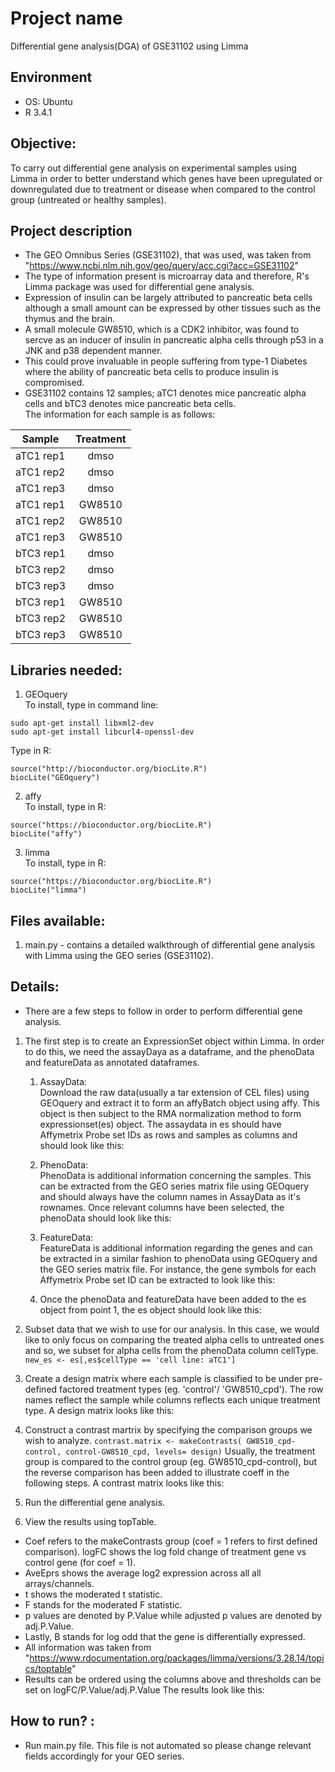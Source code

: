 # Project name

Differential gene analysis(DGA) of GSE31102 using Limma

##  Environment 

- OS: Ubuntu
- R 3.4.1

## Objective: 
To carry out differential gene analysis on experimental samples using Limma in order to better understand which genes have been upregulated or downregulated due to treatment or disease when compared to the control group (untreated or healthy samples).

## Project description
- The GEO Omnibus Series (GSE31102), that was used, was taken from "https://www.ncbi.nlm.nih.gov/geo/query/acc.cgi?acc=GSE31102"
- The type of information present is microarray data and therefore, R's Limma package was used for differential gene analysis.
- Expression of insulin can be largely attributed to pancreatic beta cells although a small amount can be expressed by other tissues such as the thymus and the brain.
- A small molecule GW8510, which is a CDK2 inhibitor, was found to sercve as an inducer of insulin in pancreatic alpha cells through p53 in a JNK and p38 dependent manner. 
- This could prove invaluable in people suffering from type-1 Diabetes where the ability of pancreatic beta cells to produce insulin is compromised.
- GSE31102 contains 12 samples; aTC1 denotes mice pancreatic alpha cells and bTC3 denotes mice pancreatic beta cells. <br>
The information for each sample is as follows: <br>

| Sample | Treatment |
|--------| :-------: |
| aTC1 rep1 | dmso |
| aTC1 rep2 | dmso |
| aTC1 rep3 | dmso |
| aTC1 rep1 | GW8510 |
| aTC1 rep2 | GW8510 |
| aTC1 rep3 | GW8510 |
| bTC3 rep1 | dmso |
| bTC3 rep2 | dmso |
| bTC3 rep3 | dmso |
| bTC3 rep1 | GW8510 |
| bTC3 rep2 | GW8510 |
| bTC3 rep3 | GW8510 |


## Libraries needed: 
1. GEOquery <br>
To install, type in command line: <br>
````
sudo apt-get install libxml2-dev
sudo apt-get install libcurl4-openssl-dev
````
Type in R: <br>
````
source("http://bioconductor.org/biocLite.R")
biocLite("GEOquery")
````
2. affy <br>
To install, type in R: <br>
````
source("https://bioconductor.org/biocLite.R")
biocLite("affy")
````
3. limma <br>
To install, type in R: <br>
````
source("https://bioconductor.org/biocLite.R")
biocLite("limma")
````

## Files available: 
1. main.py - contains a detailed walkthrough of differential gene analysis with Limma using the GEO series (GSE31102).


## Details: 
- There are a few steps to follow in order to perform differential gene analysis. 
1. The first step is to create an ExpressionSet object within Limma. In order to do this, we need the assayDaya as a dataframe, and the phenoData and featureData as annotated dataframes. 
   1. AssayData: <br>
   Download the raw data(usually a tar extension of CEL files) using GEOquery and extract it to form an affyBatch object using affy. This object is then subject to the RMA normalization method to form expressionset(es) object. The assaydata in es should have Affymetrix Probe set IDs as rows and samples as columns and should look like this: <br>

   2. PhenoData: <br>
   PhenoData is additional information concerning the samples. This can be extracted from the GEO series matrix file using GEOquery and should always have the column names in AssayData as it's rownames. Once relevant columns have been selected, the phenoData should look like this: <br>

   3. FeatureData: <br>
   FeatureData is additional information regarding the genes and can be extracted in a similar fashion to phenoData using GEOquery and the GEO series matrix file. For instance, the gene symbols for each Affymetrix Probe set ID can be extracted to look like this: 

   4. Once the phenoData and featureData have been added to the es object from point 1, the es object should look like this:

2. Subset data that we wish to use for our analysis. In this case, we would like to only focus on comparing the treated alpha cells to untreated ones and so, we subset for alpha cells from the phenoData column cellType. <br>
```` new_es <- es[,es$cellType == 'cell line: aTC1'] ````

3. Create a design matrix where each sample is classified to be under pre-defined factored treatment types (eg. 'control'/ 'GW8510_cpd'). The row names reflect the sample while columns reflects each unique treatment type. A design matrix looks like this: <br>

4. Construct a contrast martrix by specifying the comparison groups we wish to analyze. 
```` contrast.matrix <- makeContrasts( GW8510_cpd-control, control-GW8510_cpd, levels= design) ````
Usually, the treatment group is compared to the control group (eg.  GW8510_cpd-control), but the reverse comparison has been added to illustrate coeff in the following steps.  A contrast matrix looks like this: <br>

5. Run the differential gene analysis.

6. View the results using topTable. 
- Coef refers to the makeContrasts group (coef = 1 refers to first defined comparison). logFC shows the log fold change of treatment gene vs control gene (for coef = 1). 
- AveEprs shows the average log2 expression across all all arrays/channels.
- t shows the moderated t statistic.
- F stands for the moderated F statistic.
- p values are denoted by P.Value while adjusted p values are denoted by adj.P.Value.
- Lastly, B stands for log odd that the gene is differentially expressed.
- All information was taken from "https://www.rdocumentation.org/packages/limma/versions/3.28.14/topics/toptable"
- Results can be ordered using the columns above and thresholds can be set on logFC/P.Value/adj.P.Value
The results look like this: <br>

## How to run? :
- Run main.py file. This file is not automated so please change relevant fields accordingly for your GEO series.
